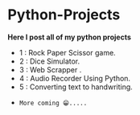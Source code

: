 # Python-Projects

**Here I post all of my python projects** 

* 1 : Rock Paper Scissor game.
* 2 : Dice Simulator.
* 3 : Web Scrapper .
* 4 : Audio Recorder Using Python.
* 5 : Converting text to handwriting.
*     More coming 😁.....

